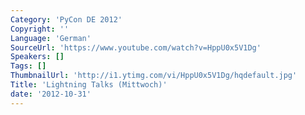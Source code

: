 ```yaml
---
Category: 'PyCon DE 2012'
Copyright: ''
Language: 'German'
SourceUrl: 'https://www.youtube.com/watch?v=HppU0x5V1Dg'
Speakers: []
Tags: []
ThumbnailUrl: 'http://i1.ytimg.com/vi/HppU0x5V1Dg/hqdefault.jpg'
Title: 'Lightning Talks (Mittwoch)'
date: '2012-10-31'
---
```

